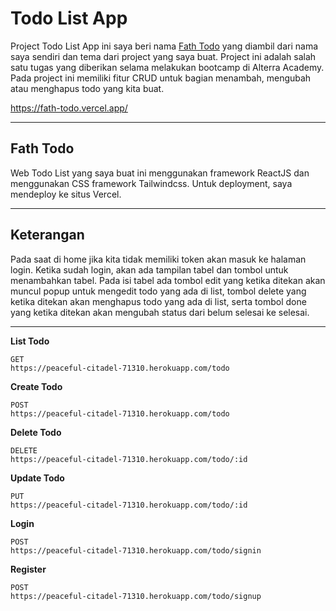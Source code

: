 # Todo List App

Project Todo List App ini saya beri nama [Fath Todo](https://fath-todo.vercel.app/) yang diambil dari nama saya sendiri dan tema dari project yang saya buat. Project ini adalah salah satu tugas yang diberikan selama melakukan bootcamp di Alterra Academy. Pada project ini memiliki fitur CRUD untuk bagian menambah, mengubah atau menghapus todo yang kita buat.

https://fath-todo.vercel.app/

<hr />

## Fath Todo

Web Todo List yang saya buat ini menggunakan framework ReactJS dan menggunakan CSS framework Tailwindcss. Untuk deployment, saya mendeploy ke situs Vercel.

<hr />

## Keterangan

Pada saat di home jika kita tidak memiliki token akan masuk ke halaman login. Ketika sudah login, akan ada tampilan tabel dan tombol untuk menambahkan tabel. Pada isi tabel ada tombol edit yang ketika ditekan akan muncul popup untuk mengedit todo yang ada di list, tombol delete yang ketika ditekan akan menghapus todo yang ada di list, serta tombol done yang ketika ditekan akan mengubah status dari belum selesai ke selesai.

<hr />

<b>List Todo</b>
````
GET
https://peaceful-citadel-71310.herokuapp.com/todo
````
<b>Create Todo</b>
````
POST
https://peaceful-citadel-71310.herokuapp.com/todo
````
<b>Delete Todo</b>
````
DELETE
https://peaceful-citadel-71310.herokuapp.com/todo/:id
````
<b>Update Todo</b>
````
PUT
https://peaceful-citadel-71310.herokuapp.com/todo/:id
````
<b>Login</b>
````
POST
https://peaceful-citadel-71310.herokuapp.com/todo/signin
````
<b>Register</b>
````
POST
https://peaceful-citadel-71310.herokuapp.com/todo/signup
````
